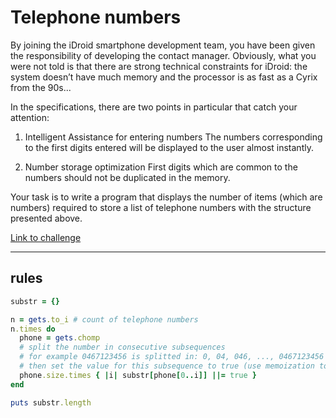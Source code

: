 # Telephone numbers

By joining the iDroid smartphone development team, you have been given the responsibility of developing the contact manager. Obviously, what you were not told is that there are strong technical constraints for iDroid: the system doesn’t have much memory and the processor is as fast as a Cyrix from the 90s...

In the specifications, there are two points in particular that catch your attention:

1. Intelligent Assistance for entering numbers
The numbers corresponding to the first digits entered will be displayed to the user almost instantly.

2. Number storage optimization
First digits which are common to the numbers should not be duplicated in the memory.

Your task is to write a program that displays the number of items (which are numbers) required to store a list of telephone numbers with the structure presented above.

[Link to challenge](https://www.codingame.com/ide/puzzle/telephone-numbers)

---

## rules

```ruby
substr = {}

n = gets.to_i # count of telephone numbers
n.times do
  phone = gets.chomp
  # split the number in consecutive subsequences
  # for example 0467123456 is splitted in: 0, 04, 046, ..., 0467123456
  # then set the value for this subsequence to true (use memoization to speed up process)
  phone.size.times { |i| substr[phone[0..i]] ||= true }
end

puts substr.length
```
